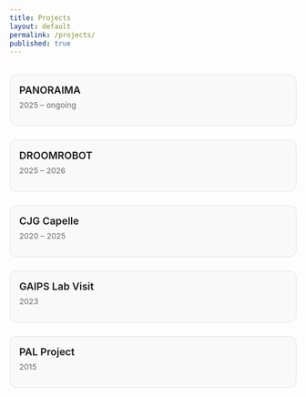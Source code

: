 ```yaml
---
title: Projects
layout: default
permalink: /projects/
published: true
---
```


<style>
.project-grid {
  display: grid;
  grid-template-columns: repeat(auto-fit, minmax(280px, 1fr));
  gap: 1.5rem;
  margin-top: 2rem;
}

.project-card {
  position: relative;
  background-color: #f9f9f9;
  border: 1px solid #e1e4e8;
  border-radius: 12px;
  padding: 1rem;
  overflow: hidden;
  transition: transform 0.2s ease, box-shadow 0.2s ease;
  cursor: pointer;
}

.project-card:hover {
  transform: translateY(-5px);
  box-shadow: 0 8px 20px rgba(0,0,0,0.1);
}

.project-title {
  font-weight: 600;
  font-size: 1.1rem;
  margin-bottom: 0.5rem;
  color: #1a1a1a;
}

.project-date {
  font-size: 0.85rem;
  color: #666;
  margin-bottom: 0.75rem;
}

.project-description {
  font-size: 0.95rem;
  color: #333;
  display: none;
}

.project-card:hover .project-description {
  display: block;
}
</style>

<div class="project-grid">

<div class="project-card">
  <div class="project-title">PANORAIMA</div>
  <div class="project-date">2025 – ongoing</div>
  <div class="project-description">
    EU-funded project expanding AI education beyond ICT fields, building on HCAIM. Includes 16 partners co-developing AI curricula and flexible modules for up/reskilling professionals across Europe.
  </div>
</div>

<div class="project-card">
  <div class="project-title">DROOMROBOT</div>
  <div class="project-date">2025 – 2026</div>
  <div class="project-description">
    <a href="https://www.hu.nl/onderzoek/projecten/droomrobot">This project</a> explores using social robots with "guided imagery" to reduce anxiety and pain in hospitalized children during medical procedures.
  </div>
</div>

<div class="project-card">
  <div class="project-title">CJG Capelle</div>
  <div class="project-date">2020 – 2025</div>
  <div class="project-description">
    Exploring how social robots can support care at the Dutch Child and Family Center using mixed-methods research, including waiting room and coaching session trials.
  </div>
</div>

<div class="project-card">
  <div class="project-title">GAIPS Lab Visit</div>
  <div class="project-date">2023</div>
  <div class="project-description">
    Developed and tested a social robot game to support emotional learning in children. Evaluated robot behaviors in real classrooms at Portuguese primary schools.
  </div>
</div>

<div class="project-card">
  <div class="project-title">PAL Project</div>
  <div class="project-date">2015</div>
  <div class="project-description">
    Created a robot buddy for children with diabetes; studied how Italian and Dutch children interact differently with the robot. <a href="https://ieeexplore.ieee.org/abstract/document/7451818">Read the paper</a>.
  </div>
</div>

</div>
